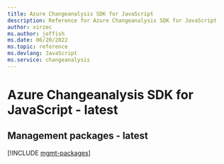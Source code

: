 ```yaml
---
title: Azure Changeanalysis SDK for JavaScript
description: Reference for Azure Changeanalysis SDK for JavaScript
author: xirzec
ms.author: jeffish
ms.date: 06/20/2022
ms.topic: reference
ms.devlang: JavaScript
ms.service: changeanalysis
---
```

# Azure Changeanalysis SDK for JavaScript - latest
## Management packages - latest
[!INCLUDE [mgmt-packages](changeanalysis-mgmt-index.md)]

